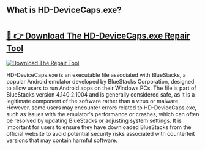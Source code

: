 ## What is HD-DeviceCaps.exe? 

# <h2><a href="https://exedetect.com/download.php?HD-DeviceCaps.exe">🔗 👉 Download The HD-DeviceCaps.exe Repair Tool</a></h2>

[![Download The Repair Tool](https://exedetect.com/download-button.jpg)](https://exedetect.com/download.php?HD-DeviceCaps.exe)

HD-DeviceCaps.exe is an executable file associated with BlueStacks, a popular Android emulator developed by BlueStacks Corporation, designed to allow users to run Android apps on their Windows PCs. The file is part of BlueStacks version 4.140.2.1004 and is generally considered safe, as it is a legitimate component of the software rather than a virus or malware. However, some users may encounter errors related to HD-DeviceCaps.exe, such as issues with the emulator's performance or crashes, which can often be resolved by updating BlueStacks or adjusting system settings. It is important for users to ensure they have downloaded BlueStacks from the official website to avoid potential security risks associated with counterfeit versions that may contain harmful software.